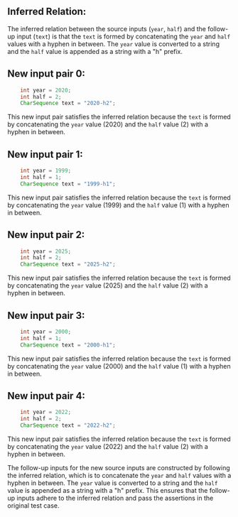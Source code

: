 ## Inferred Relation:
The inferred relation between the source inputs (`year`, `half`) and the follow-up input (`text`) is that the `text` is formed by concatenating the `year` and `half` values with a hyphen in between. The `year` value is converted to a string and the `half` value is appended as a string with a "h" prefix.

## New input pair 0:
```java
    int year = 2020;
    int half = 2;
    CharSequence text = "2020-h2";
```
This new input pair satisfies the inferred relation because the `text` is formed by concatenating the `year` value (2020) and the `half` value (2) with a hyphen in between.

## New input pair 1:
```java
    int year = 1999;
    int half = 1;
    CharSequence text = "1999-h1";
```
This new input pair satisfies the inferred relation because the `text` is formed by concatenating the `year` value (1999) and the `half` value (1) with a hyphen in between.

## New input pair 2:
```java
    int year = 2025;
    int half = 2;
    CharSequence text = "2025-h2";
```
This new input pair satisfies the inferred relation because the `text` is formed by concatenating the `year` value (2025) and the `half` value (2) with a hyphen in between.

## New input pair 3:
```java
    int year = 2000;
    int half = 1;
    CharSequence text = "2000-h1";
```
This new input pair satisfies the inferred relation because the `text` is formed by concatenating the `year` value (2000) and the `half` value (1) with a hyphen in between.

## New input pair 4:
```java
    int year = 2022;
    int half = 2;
    CharSequence text = "2022-h2";
```
This new input pair satisfies the inferred relation because the `text` is formed by concatenating the `year` value (2022) and the `half` value (2) with a hyphen in between.

The follow-up inputs for the new source inputs are constructed by following the inferred relation, which is to concatenate the `year` and `half` values with a hyphen in between. The `year` value is converted to a string and the `half` value is appended as a string with a "h" prefix. This ensures that the follow-up inputs adhere to the inferred relation and pass the assertions in the original test case.
